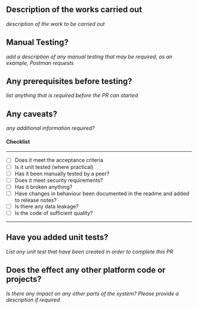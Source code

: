 ## Description of the works carried out
*description of the work to be carried out*
## Manual Testing?
*add a description of any manual testing that may be required, as an example, Postman requests*
## Any prerequisites before testing?
*list anything that is required before the PR can started*
## Any caveats?
*any additional information required?*

#### Checklist
---
- [ ] Does it meet the acceptance criteria 
- [ ] Is it unit tested (where practical) 
- [ ] Has it been manually tested by a peer?
- [ ] Does it meet security requirements?
- [ ] Has it broken anything? 
- [ ] Have changes in behaviour been documented in the readme and added to release notes? 
- [ ] Is there any data leakage? 
- [ ] Is the code of sufficient quality? 

---
## Have you added unit tests? 
*List any unit test that have been created in order to complete this PR*
## Does the effect any other platform code or projects?
*Is there any impact on any other parts of the system?  Please provide a description if required*